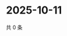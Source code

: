# 2025-10-11

共 0 条

<!-- BEGIN ZHIHUQUESTIONS -->
<!-- 最后更新时间 Sat Oct 11 2025 19:08:35 GMT+0800 (China Standard Time) -->

<!-- END ZHIHUQUESTIONS -->
